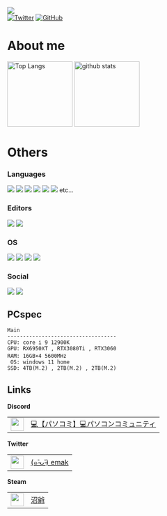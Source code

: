 ![](https://komarev.com/ghpvc/?username=emak-gg&color=red)
<br>
[![Twitter](https://img.shields.io/badge/-Twitter-1DA1F2.svg?logo=twitter&style=flat-square&logoColor=white)](https://twitter.com/mouse_484)
[![GitHub](https://img.shields.io/badge/-Github-181717.svg?logo=github&style=flat-square)](https://github.com/mouse484)

# About me
<p align="left"> 
  <img alt="Top Langs" height="150px" src="https://github-readme-stats.vercel.app/api/top-langs/?username=emak-gg&layout=compact&show_icons=true&theme=dark" />
  <img alt="github stats" height="150px" src="https://github-readme-stats.vercel.app/api?username=emak-gg&theme=dark&show_icons=ture" />
</p>

# Others

### Languages 
![](https://img.shields.io/badge/JavaScript-F7DF1E?labelColor=black&logo=JavaScript)
![](https://img.shields.io/badge/Node.js-3c873a?labelColor=black&logo=node.js)
![](https://img.shields.io/badge/TypeScript-198ae0?labelColor=black&logo=TypeScript)
![](https://img.shields.io/badge/PHP-805c91?labelColor=black&logo=PHP)
![](https://img.shields.io/badge/HTML5-E34F26?labelColor=black&logo=HTML5)
![](https://img.shields.io/badge/CSS3-1572B6?labelColor=black&logo=CSS3)
etc...

### Editors
![](https://img.shields.io/badge/Visual%20Studio%20Code-007ACC?labelColor=black&logo=Visual%20Studio%20Code) 
![](https://img.shields.io/badge/Atom-94d190?labelColor=black&logo=Atom) 

### OS
![](https://img.shields.io/badge/Linux-ffea00?labelColor=black&logo=linux)
![](https://img.shields.io/badge/Ubuntu-eb6134?labelColor=black&logo=Ubuntu)
![](https://img.shields.io/badge/Windows-0078D6?labelColor=black&logo=Windows) 
![](https://img.shields.io/badge/iOS-ff87cf?labelColor=black&logo=Apple) 

### Social
![](https://img.shields.io/badge/Twitter%20(@emak8021)-1DA1F2?labelColor=black&logo=Twitter) 
![](https://img.shields.io/badge/Discord%20(emak%238021)-5865F2?labelColor=black&logo=Discord) 

## PCspec

```hack
Main
-----------------------------------
CPU: core i 9 12900K
GPU: RX6950XT , RTX3080Ti , RTX3060
RAM: 16GB×4 5600MHz　
 OS: windows 11 home
SSD: 4TB(M.2) , 2TB(M.2) , 2TB(M.2)
```

## Links

<table>
   <tr>
    <tb><b>Discord</b></tb>
  </tr>
  <tr>
    <td><a href="https://discord.gg/uxENZNrk5n"><img src="https://cdn.discordapp.com/icons/932529116400459786/a_0d75e8700197d92e8a8f933560c6a379.gif" width="30px;" /></a></td>
    <td><a href= "https://discord.gg/uxENZNrk5n" >💻【パソコミ】💻パソコンコミュニティ</a></td>
   </tr>
</table>

<table>
   <tr>
    <tb><b>Twitter</b></tb>
  </tr>
  <tr>
    <td><a href="https://twitter.com/emak8021"><img src="https://pbs.twimg.com/profile_images/1517927639738056704/q8NL-tpM_400x400.jpg" width="30px;" /></a></td>
    <td><a href= "https://twitter.com/emak8021" >(๑˃̵ᴗ˂̵) emak</a></td>
   </tr>
</table>

<table>
   <tr>
    <tb><b>Steam</b></tb>
  </tr>
  <tr>
    <td><a href="https://steamcommunity.com/profiles/76561199236918150"><img src="https://avatars.akamai.steamstatic.com/7dbc3dfa15ff5a5df5c3c9b859db27bc45934716_full.jpg" width="30px;" /></a></td>
    <td><a href= "https://steamcommunity.com/profiles/76561199236918150" >沼爺</a></td>
   </tr>
</table>


